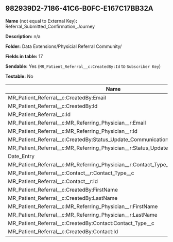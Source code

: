 ## 982939D2-7186-41C6-B0FC-E167C17BB32A

**Name** (not equal to External Key)**:** Referral_Submitted_Confirmation_Journey

**Description:** n/a

**Folder:** Data Extensions/Physicial Referral Community/

**Fields in table:** 17

**Sendable:** Yes (`MR_Patient_Referral__c:CreatedBy:Id` to `Subscriber Key`)

**Testable:** No

| Name | FieldType | MaxLength | IsPrimaryKey | IsNullable | DefaultValue |
| --- | --- | --- | --- | --- | --- |
| MR_Patient_Referral__c:CreatedBy:Email | EmailAddress | 128 | - | + |  |
| MR_Patient_Referral__c:CreatedBy:Id | Text | 18 | - | - |  |
| MR_Patient_Referral__c:Id | Text | 18 | - | - |  |
| MR_Patient_Referral__c:MR_Referring_Physician__r:Email | EmailAddress | 80 | - | + |  |
| MR_Patient_Referral__c:MR_Referring_Physician__r:Id | Text | 18 | - | + |  |
| MR_Patient_Referral__c:CreatedBy:Status_Update_Communications__c | Text | 255 | - | + |  |
| MR_Patient_Referral__c:MR_Referring_Physician__r:Status_Update_Communications__c | Text | 255 | - | + |  |
| Date_Entry | Date |  | - | + | GetDate() |
| MR_Patient_Referral__c:MR_Referring_Physician__r:Contact_Type__c | Text | 255 | - | + |  |
| MR_Patient_Referral__c:Contact__r:Contact_Type__c | Text | 255 | - | + |  |
| MR_Patient_Referral__c:Contact__r:Id | Text | 18 | - | + |  |
| MR_Patient_Referral__c:CreatedBy:FirstName | Text | 40 | - | + |  |
| MR_Patient_Referral__c:CreatedBy:LastName | Text | 80 | - | + |  |
| MR_Patient_Referral__c:MR_Referring_Physician__r:FirstName | Text | 40 | - | + |  |
| MR_Patient_Referral__c:MR_Referring_Physician__r:LastName | Text | 80 | - | + |  |
| MR_Patient_Referral__c:CreatedBy:Contact:Contact_Type__c | Text | 255 | - | + |  |
| MR_Patient_Referral__c:CreatedBy:Contact:Id | Text | 18 | - | + |  |

